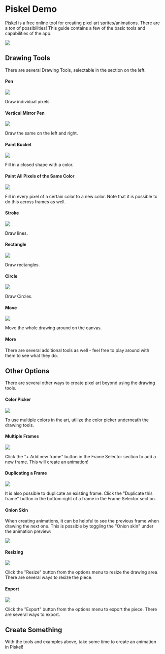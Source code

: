 # Piskel Demo
[Piskel](https://www.piskelapp.com) is a free online tool for creating pixel art sprites/animations. There are a ton of possibilities! This guide contains a few of the basic tools and capabilities of the app.

![](Assets/PiskelOverview.png)

## Drawing Tools
There are several Drawing Tools, selectable in the section on the left.

#### Pen

![](Assets/Pen.png)

Draw individual pixels.

#### Vertical Mirror Pen

![](Assets/VertMirrorPen.png)

Draw the same on the left and right.

#### Paint Bucket

![](Assets/PaintBucket.png)

Fill in a closed shape with a color.

#### Paint All Pixels of the Same Color

![](Assets/PaintSameColor.png)

Fill in every pixel of a certain color to a new color. Note that it is possible to do this across frames as well.

#### Stroke

![](Assets/Stroke.png)

Draw lines.

#### Rectangle

![](Assets/Rectangle.png)

Draw rectangles.

#### Circle

![](Assets/Circle.png)

Draw Circles.

#### Move

![](Assets/Move.png)

Move the whole drawing around on the canvas.

#### More

There are several additional tools as well -  feel free to play around with them to see what they do.

## Other Options
There are several other ways to create pixel art beyond using the drawing tools.

#### Color Picker

![](Assets/ColorPicker.png)

To use multiple colors in the art, utilize the color picker underneath the drawing tools.

#### Multiple Frames

![](Assets/AddFrame.png)

Click the "+ Add new frame" button in the Frame Selector section to add a new frame. This will create an animation!

#### Duplicating a Frame

![](Assets/DuplicateFrame.png)

It is also possible to duplicate an existing frame. Click the "Duplicate this frame" button in the bottom right of a frame in the Frame Selector section.

#### Onion Skin

When creating animations, it can be helpful to see the previous frame when drawing the next one. This is possible by toggling the "Onion skin" under the animation preview:

![](Assets/OnionSkin.png)

#### Resizing

![](Assets/Resizing.png)

Click the "Resize" button from the options menu to resize the drawing area. There are several ways to resize the piece.

#### Export

![](Assets/ExportMenu.png)

Click the "Export" button from the options menu to export the piece. There are several ways to export.

## Create Something
With the tools and examples above, take some time to create an animation in Piskel!
